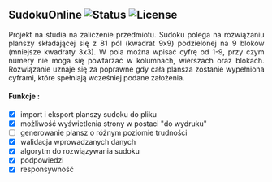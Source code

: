 ## SudokuOnline ![Status](https://img.shields.io/badge/status-development-orange.svg) ![License](https://img.shields.io/badge/license-MIT-blue.svg)

<p align="justify">
Projekt na studia na zaliczenie przedmiotu. Sudoku polega na rozwiązaniu planszy składającej się z 81 pól (kwadrat 9x9) podzielonej na 9 bloków (mniejsze kwadraty 3x3). W pola można wpisać cyfrę od 1-9, przy czym numery nie moga się powtarzać w kolumnach, wierszach oraz blokach. Rozwiązanie uznaje się za poprawne gdy cała plansza zostanie wypełniona cyframi, które spełniają wcześniej podane założenia.
</p>

#### Funkcje :
- [x] import i eksport planszy sudoku do pliku
- [x] możliwość wyświetlenia strony w postaci "do wydruku"
- [ ] generowanie plansz o różnym poziomie trudności
- [x] walidacja wprowadzanych danych
- [x] algorytm do rozwiązywania sudoku
- [x] podpowiedzi
- [x] responsywność
